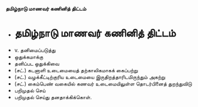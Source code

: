 **தமிழ்நாடு மாணவர் கணினித் திட்டம்**
- # தமிழ்நாடு மாணவர் கணினித் திட்டம்
- v. தனிமைப்படுத்து
- ஒதுக்கமாக்கு
- தனிப்பட ஒதுக்கிவை
- (சட்.) கடனாளி உடைமையைத் தற்காலிகமாகக் கைப்பற்று
- (சட்.) வழக்கீட்டிற்குரிய உடைமையை இருதிறத்தாரிடமிருந்தும் அகற்று
- (சட்.) கைம்பெண் வகையில் கணவர் உடைமையிலுள்ள தொடர்பினைத் துறந்துவிடு
- பறிமுதல் செய்
- பறிமுதல் செய்து தனதாக்கிக்கொள்.

